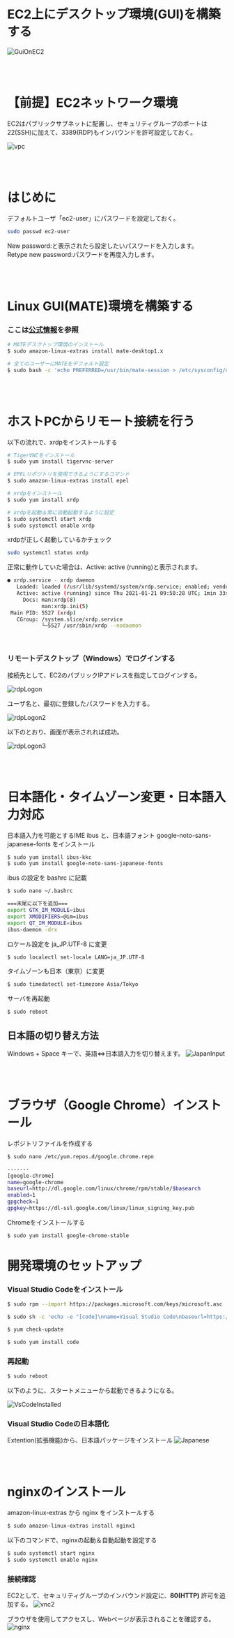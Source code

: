 # EC2上にデスクトップ環境(GUI)を構築する

![GuiOnEC2](./doc/GuiOnEC2withVSCode.png)


<br>
<br>

# 【前提】EC2ネットワーク環境

EC2はパブリックサブネットに配置し、セキュリティグループのポートは22(SSH)に加えて、3389(RDP)もインバウンドを許可設定しておく。

![vpc](./doc/vpc.png)

<br>
<br>

# はじめに
デフォルトユーザ「ec2-user」にパスワードを設定しておく。
``` bash 
sudo passwd ec2-user
```
New password:と表示されたら設定したいパスワードを入力します。  
Retype new password:パスワードを再度入力します。

<br>
<br>

# Linux GUI(MATE)環境を構築する

### ここは[公式情報](https://aws.amazon.com/jp/premiumsupport/knowledge-center/ec2-linux-2-install-gui/)を参照

``` bash
# MATEデスクトップ環境のインストール
$ sudo amazon-linux-extras install mate-desktop1.x

# 全てのユーザーにMATEをデフォルト設定
$ sudo bash -c 'echo PREFERRED=/usr/bin/mate-session > /etc/sysconfig/desktop'
```

<br>
<br>

# ホストPCからリモート接続を行う

以下の流れで、xrdpをインストールする

``` bash
# TigerVNCをインストール
$ sudo yum install tigervnc-server

# EPELリポジトリを使用できるようにするコマンド
$ sudo amazon-linux-extras install epel

# xrdpをインストール
$ sudo yum install xrdp

# xrdpを起動＆常に自動起動するように設定
$ sudo systemctl start xrdp
$ sudo systemctl enable xrdp
```

xrdpが正しく起動しているかチェック
``` bash
sudo systemctl status xrdp
```
正常に動作していた場合は、Active: active (running)と表示されます。
``` bash
● xrdp.service - xrdp daemon
   Loaded: loaded (/usr/lib/systemd/system/xrdp.service; enabled; vendor preset: disabled)
   Active: active (running) since Thu 2021-01-21 09:50:28 UTC; 1min 33s ago
     Docs: man:xrdp(8)
           man:xrdp.ini(5)
 Main PID: 5527 (xrdp)
   CGroup: /system.slice/xrdp.service
           └─5527 /usr/sbin/xrdp --nodaemon
```

<br>

### リモートデスクトップ（Windows）でログインする

接続先として、EC2のパブリックIPアドレスを指定してログインする。

![rdpLogon](./doc/rdpLogon.png)

ユーザ名と、最初に登録したパスワードを入力する。

![rdpLogon2](./doc/rdpLogon2.png)

以下のとおり、画面が表示されれば成功。

![rdpLogon3](./doc/rdpLogon3.png)

<br>
<br>

# 日本語化・タイムゾーン変更・日本語入力対応

日本語入力を可能とするIME ibus と、日本語フォント google-noto-sans-japanese-fonts をインストール

``` bash
$ sudo yum install ibus-kkc
$ sudo yum install google-noto-sans-japanese-fonts
```

ibus の設定を bashrc に記載
``` bash
$ sudo nano ~/.bashrc

===末尾に以下を追加===
export GTK_IM_MODULE=ibus
export XMODIFIERS=@im=ibus
export QT_IM_MODULE=ibus
ibus-daemon -drx
```

ロケール設定を ja_JP.UTF-8 に変更
``` bash
$ sudo localectl set-locale LANG=ja_JP.UTF-8
```

タイムゾーンも日本（東京）に変更
``` bash
$ sudo timedatectl set-timezone Asia/Tokyo
```

サーバを再起動
``` bash
$ sudo reboot
```
## 日本語の切り替え方法
Windows + Space キーで、英語⇔日本語入力を切り替えます。
![JapanInput](./doc/JapanInput.png)

<br>
<br>

# ブラウザ（Google Chrome）インストール

レポジトリファイルを作成する

``` bash
$ sudo nano /etc/yum.repos.d/google.chrome.repo

-------
[google-chrome]
name=google-chrome
baseurl=http://dl.google.com/linux/chrome/rpm/stable/$basearch
enabled=1
gpgcheck=1
gpgkey=https://dl-ssl.google.com/linux/linux_signing_key.pub

```

Chromeをインストールする
``` bash
$ sudo yum install google-chrome-stable
```


# 開発環境のセットアップ

### Visual Studio Codeをインストール
``` bash
$ sudo rpm --import https://packages.microsoft.com/keys/microsoft.asc

$ sudo sh -c 'echo -e "[code]\nname=Visual Studio Code\nbaseurl=https://packages.microsoft.com/yumrepos/vscode\nenabled=1\ngpgcheck=1\ngpgkey=https://packages.microsoft.com/keys/microsoft.asc" > /etc/yum.repos.d/vscode.repo'

$ yum check-update

$ sudo yum install code
```

### 再起動
``` bash
$ sudo reboot
```

以下のように、スタートメニューから起動できるようになる。

![VsCodeInstalled](./doc/VsCodeInstalled.png)

### Visual Studio Codeの日本語化
Extention(拡張機能)から、日本語パッケージをインストール
![Japanese](./doc/VsCodeJapanese.png)

<br>
<br>

# nginxのインストール
amazon-linux-extras から nginx をインストールする
``` bash
$ sudo amazon-linux-extras install nginx1
```

以下のコマンドで、nginxの起動＆自動起動を設定する
``` bash
$ sudo systemctl start nginx
$ sudo systemctl enable nginx
```

### 接続確認
EC2として、セキュリティグループのインバウンド設定に、**80(HTTP)** 許可を追加する。
![vnc2](./doc/vpc2.png)

ブラウザを使用してアクセスし、Webページが表示されることを確認する。
![nginx](./doc/nginx.png)
